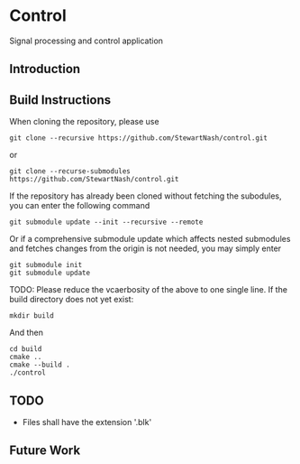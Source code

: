 # Control
Signal processing and control application

## Introduction



## Build Instructions
When cloning the repository, please use
```
git clone --recursive https://github.com/StewartNash/control.git
```
or
```
git clone --recurse-submodules https://github.com/StewartNash/control.git
```
If the repository has already been cloned without fetching the subodules, you can enter the following command
```
git submodule update --init --recursive --remote
```
Or if a comprehensive submodule update which affects nested submodules and fetches changes from the origin is not needed, you may simply enter
```
git submodule init
git submodule update
```
TODO: Please reduce the vcaerbosity of the above to one single line.
If the build directory does not yet exist:
```
mkdir build
```
And then
```
cd build
cmake ..
cmake --build .
./control
```

## TODO
- Files shall have the extension '.blk'


## Future Work
